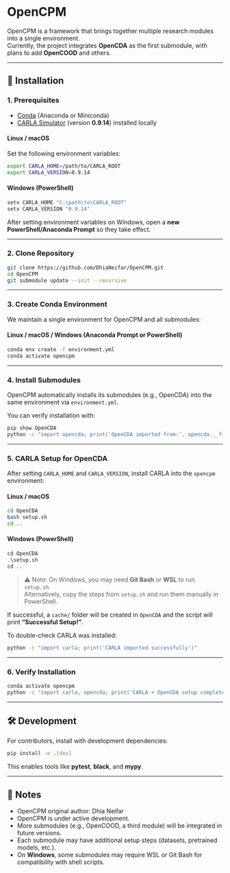 # OpenCPM

OpenCPM is a framework that brings together multiple research modules into a single environment.  
Currently, the project integrates **OpenCDA** as the first submodule, with plans to add **OpenCOOD** and others.

---

## 🚀 Installation

### 1. Prerequisites
- [Conda](https://docs.conda.io/en/latest/) (Anaconda or Miniconda)  
- [CARLA Simulator](https://carla.org/) (version **0.9.14**) installed locally  

#### Linux / macOS
Set the following environment variables:
```bash
export CARLA_HOME=/path/to/CARLA_ROOT
export CARLA_VERSION=0.9.14
```

#### Windows (PowerShell)
```powershell
setx CARLA_HOME "C:\path\to\CARLA_ROOT"
setx CARLA_VERSION "0.9.14"
```
After setting environment variables on Windows, open a **new PowerShell/Anaconda Prompt** so they take effect.

---

### 2. Clone Repository
```bash
git clone https://github.com/DhiaNeifar/OpenCPM.git
cd OpenCPM
git submodule update --init --recursive
```

---

### 3. Create Conda Environment
We maintain a single environment for OpenCPM and all submodules:

#### Linux / macOS / Windows (Anaconda Prompt or PowerShell)
```bash
conda env create -f environment.yml
conda activate opencpm
```

---

### 4. Install Submodules
OpenCPM automatically installs its submodules (e.g., OpenCDA) into the same environment via `environment.yml`.  

You can verify installation with:
```bash
pip show OpenCDA
python -c "import opencda; print('OpenCDA imported from:', opencda.__file__)"
```

---

### 5. CARLA Setup for OpenCDA
After setting `CARLA_HOME` and `CARLA_VERSION`, install CARLA into the `opencpm` environment:

#### Linux / macOS
```bash
cd OpenCDA
bash setup.sh
cd ..
```

#### Windows (PowerShell)
```powershell
cd OpenCDA
.\setup.sh
cd ..
```
> ⚠️ Note: On Windows, you may need **Git Bash** or **WSL** to run `setup.sh`.  
> Alternatively, copy the steps from `setup.sh` and run them manually in PowerShell.

If successful, a `cache/` folder will be created in `OpenCDA` and the script will print **“Successful Setup!”**.  

To double-check CARLA was installed:
```bash
python -c "import carla; print('CARLA imported successfully')"
```

---

### 6. Verify Installation
```bash
conda activate opencpm
python -c "import carla, opencda; print('CARLA + OpenCDA setup complete!')"
```

---

## 🛠 Development

For contributors, install with development dependencies:
```bash
pip install -e .[dev]
```

This enables tools like **pytest**, **black**, and **mypy**.

---

## 📌 Notes
- OpenCPM original author: Dhia Neifar
- OpenCPM is under active development.  
- More submodules (e.g., OpenCOOD, a third module) will be integrated in future versions.  
- Each submodule may have additional setup steps (datasets, pretrained models, etc.).  
- On **Windows**, some submodules may require WSL or Git Bash for compatibility with shell scripts.  

